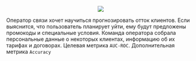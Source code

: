 <p align="center"><img src='https://i.ibb.co/v44WM0y/2.jpg'></p>

Оператор связи хочет научиться прогнозировать отток клиентов. Если выяснится, что пользователь планирует уйти, ему будут предложены промокоды и специальные условия. Команда оператора собрала персональные данные о некоторых клиентах, информацию об их тарифах и договорах. Целевая метрика `AUC-ROC`. Дополнительная метрика `Accuracy`
